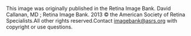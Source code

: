 This image was originally published in the Retina Image Bank. David Callanan, MD ;  Retina Image Bank. 2013 © the American Society of Retina Specialists.All other rights reserved.Contact imagebank@asrs.org with copyright or use questions.